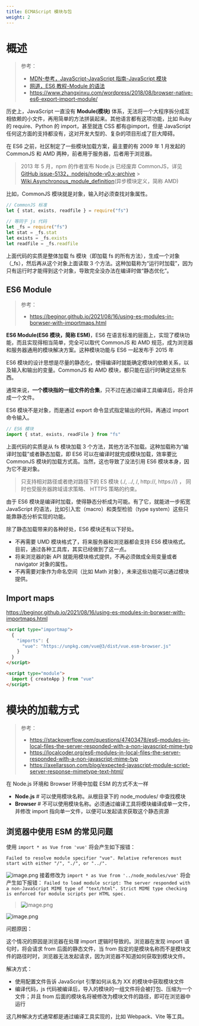 ```yaml
---
title: ECMAScript 模块与包
weight: 2
---
```


# 概述

> 参考：
> - [MDN-参考，JavaScript-JavaScript 指南-JavaScript 模块](https://developer.mozilla.org/en-US/docs/Web/JavaScript/Guide/Modules)
> - [网道，ES6 教程-Module 的语法](https://wangdoc.com/es6/module.html)
> - <https://www.zhangxinxu.com/wordpress/2018/08/browser-native-es6-export-import-module/>

历史上，JavaScript 一直没有 **Module(模块)** 体系，无法将一个大程序拆分成互相依赖的小文件，再用简单的方法拼装起来。其他语言都有这项功能，比如 Ruby 的 require、Python 的 import，甚至就连 CSS 都有@import，但是 JavaScript 任何这方面的支持都没有，这对开发大型的、复杂的项目形成了巨大障碍。

在 ES6 之前，社区制定了一些模块加载方案，最主要的有 2009 年 1 月发起的 CommonJS 和 AMD 两种，前者用于服务器，后者用于浏览器。

> 2013 年 5 月，npm 的作者宣布 Node.js 已经废弃 CommonJS，详见 [GitHub issue-5132，nodejs/node-v0.x-archive](https://github.com/nodejs/node-v0.x-archive/issues/5132#issuecomment-15432598) > [Wiki,Asynchronous_module_definition](https://en.wikipedia.org/wiki/Asynchronous_module_definition)(异步模块定义，简称 AMD)

比如，CommonJS 模块就是对象，输入时必须查找对象属性。

```javascript
// CommonJS 标准
let { stat, exists, readfile } = require("fs")

// 等同于 js 代码
let _fs = require("fs")
let stat = _fs.stat
let exists = _fs.exists
let readfile = _fs.readfile
```

上面代码的实质是整体加载 fs 模块（即加载 fs 的所有方法），生成一个对象（\_fs），然后再从这个对象上面读取 3 个方法。这种加载称为“运行时加载”，因为只有运行时才能得到这个对象，导致完全没办法在编译时做“静态优化”。

## ES6 Module

> 参考：
> - <https://beginor.github.io/2021/08/16/using-es-modules-in-borwser-with-importmaps.html>

**ES6 Module(ES6 模块，简称 ESM)**，ES6 在语言标准的层面上，实现了模块功能，而且实现得相当简单，完全可以取代 CommonJS 和 AMD 规范，成为浏览器和服务器通用的模块解决方案。这种模块功能与 ES6 一起发布于 2015 年

ES6 模块的设计思想是尽量的静态化，使得编译时就能确定模块的依赖关系，以及输入和输出的变量。CommonJS 和 AMD 模块，都只能在运行时确定这些东西。

通常来说，**一个模块指的一组文件的合集**，只不过在通过编译工具编译后，将合并成一个文件。

ES6 模块不是对象，而是通过 export 命令显式指定输出的代码，再通过 import 命令输入。

```javascript
// ES6 模块
import { stat, exists, readFile } from "fs"
```

上面代码的实质是从 fs 模块加载 3 个方法，其他方法不加载。这种加载称为“编译时加载”或者静态加载，即 ES6 可以在编译时就完成模块加载，效率要比 CommonJS 模块的加载方式高。当然，这也导致了没法引用 ES6 模块本身，因为它不是对象。

> 只支持相对路径或者绝对路径下的 ES 模块 (./, ../, /, http://, https://) ， 同时也受服务器跨域请求策略、 HTTPS 策略的约束。

由于 ES6 模块是编译时加载，使得静态分析成为可能。有了它，就能进一步拓宽 JavaScript 的语法，比如引入宏（macro）和类型检验（type system）这些只能靠静态分析实现的功能。

除了静态加载带来的各种好处，ES6 模块还有以下好处。

- 不再需要 UMD 模块格式了，将来服务器和浏览器都会支持 ES6 模块格式。目前，通过各种工具库，其实已经做到了这一点。
- 将来浏览器的新 API 就能用模块格式提供，不再必须做成全局变量或者 navigator 对象的属性。
- 不再需要对象作为命名空间（比如 Math 对象），未来这些功能可以通过模块提供。

## Import maps

<https://beginor.github.io/2021/08/16/using-es-modules-in-borwser-with-importmaps.html>

```html
<script type="importmap">
  {
    "imports": {
      "vue": "https://unpkg.com/vue@3/dist/vue.esm-browser.js"
    }
  }
</script>

<script type="module">
  import { createApp } from "vue"
</script>
```

# 模块的加载方式

> 参考：
> - <https://stackoverflow.com/questions/47403478/es6-modules-in-local-files-the-server-responded-with-a-non-javascript-mime-typ>
> - <https://localcoder.org/es6-modules-in-local-files-the-server-responded-with-a-non-javascript-mime-typ>
> - <https://axellarsson.com/blog/expected-javascript-module-script-server-response-mimetype-text-html/>

在 Node.js 环境和 Browser 环境中加载 ESM 的方式不太一样

- **Node.js** # 可以使用模块名称。从根目录下的 node_modules/ 中查找模块
- **Browser** # 不可以使用模块名称。必须通过编译工具将模块编译成单一文件，并修改 import 指向单一文件，以便可以发起请求获取这个静态资源

## 浏览器中使用 ESM 的常见问题

使用 `import * as Vue from 'vue'` 将会产生如下报错：

`Failed to resolve module specifier "vue". Relative references must start with either "/", "./", or "../".`

![image.png](https://notes-learning.oss-cn-beijing.aliyuncs.com/mm0ymr/1651724399014-d2052b6f-cd7c-4ec0-b6fc-b748bd5a11ed.png)
接着修改为 `import * as Vue from '../node_modules/vue'` 将会产生如下报错：
`Failed to load module script: The server responded with a non-JavaScript MIME type of "text/html". Strict MIME type checking is enforced for module scripts per HTML spec.`

> ![image.png](https://notes-learning.oss-cn-beijing.aliyuncs.com/mm0ymr/1651724430503-b62b86bd-4cc7-48b8-ac73-69fa62564ed5.png "firefox")

![image.png](https://notes-learning.oss-cn-beijing.aliyuncs.com/mm0ymr/1651724407422-526db251-775f-40d5-a25e-402791aa38cc.png "chrome")

问题原因：

这个情况的原因是浏览器在处理 import 逻辑时导致的。浏览器在发现 import 语句时，将会请求 from 后面的静态文件，当 from 指定的是模块名称而不是模块文件的路径时时，浏览器无法发起请求，因为浏览器不知道如何获取到模块文件。

解决方式：

- 使用配置文件告诉 JavaScript 引擎如何从名为 XX 的模块中获取模块文件
- 编译代码，js 代码被编译后，导入的模块的一组文件将会被打包、压缩为一个文件；并且 from 后面的模块名将被修改为模块文件的路径，即可在浏览器中运行

这几种解决方式通常都是通过编译工具实现的，比如 Webpack、Vite 等工具。
